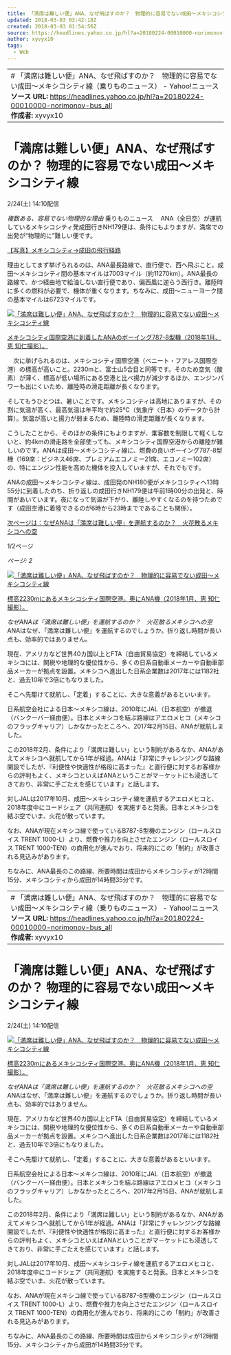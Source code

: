 ```yaml
---
title: 「満席は難しい便」ANA、なぜ飛ばすのか？　物理的に容易でない成田～メキシコシティ線（乗りものニュース） - Yahoo!ニュース
updated: 2018-03-03 03:42:18Z
created: 2018-03-03 01:54:56Z
source: https://headlines.yahoo.co.jp/hl?a=20180224-00010000-norimonov-bus_all
author: xyvyx10
tags:
  - Web
---
```


|     |
| --- |
| # 「満席は難しい便」ANA、なぜ飛ばすのか？　物理的に容易でない成田～メキシコシティ線（乗りものニュース） - Yahoo!ニュース<br>**ソース URL:**  https://headlines.yahoo.co.jp/hl?a=20180224-00010000-norimonov-bus_all<br>**作成者:** xyvyx10 |

# 「満席は難しい便」ANA、なぜ飛ばすのか？ 物理的に容易でない成田～メキシコシティ線

2/24(土) 14:10配信

*複数ある、容易でない物理的な理由*
乗りものニュース
　ANA（全日空）が運航しているメキシコシティ発成田行きNH179便は、条件にもよりますが、満席での出発が“物理的に”難しい便です。

[【写真】メキシコシティ→成田の飛行経路](https://rdsig.yahoo.co.jp/media/news/rd_tool/norimonov/articles/bus_all/RV=1/RE=1521251687/RH=cmRzaWcueWFob28uY28uanA-/RB=/RU=aHR0cHM6Ly90cmFmZmljbmV3cy5qcC9waG90by83OTc4OQ--/RS=%5EADAbelX4f5uDH5GBUovHMMRjn4_3Lw-;_ylt=A2RABeVnAJpa8kMAffsEl.Z7;_ylu=X3oDMWFpc3Q0bzcyBHBvcwMxBHJsX3RpdGxlA.OAkOWGmeecn.OAkeODoeOCreOCt.OCs.OCt.ODhuOCo.KGkuaIkOeUsOOBrumjm.ihjOe1jOi3rwRybF91cmwDaHR0cHM6Ly90cmFmZmljbmV3cy5qcC9waG90by83OTc4OQRzZWMDcmVsYXRlZARzbGsDcGhvdG8EdGl0bGUD44CM5rqA5bit44Gv6Zuj44GX44GE5L6_44CNQU5B44CB44Gq44Gc6aOb44Gw44GZ44Gu44GL77yf44CA54mp55CG55qE44Gr5a655piT44Gn44Gq44GE5oiQ55Sw772e44Oh44Kt44K344Kz44K344OG44Kj57eaBHVybANodHRwczovL2hlYWRsaW5lcy55YWhvby5jby5qcC9obD9hPTIwMTgwMjI0LTAwMDEwMDAwLW5vcmltb25vdi1idXNfYWxs)

理由としてまず挙げられるのは、ANA最長路線で、直行便で、西へ飛ぶこと。成田～メキシコシティ間の基本マイルは7003マイル（約11270km）。ANA最長の路線で、かつ経由地で給油しない直行便であり、偏西風に逆らう西行き。離陸時に多くの燃料が必要で、機体が重くなります。ちなみに、成田～ニューヨーク間の基本マイルは6723マイルです。

[![「満席は難しい便」ANA、なぜ飛ばすのか？　物理的に容易でない成田～メキシコシティ線](../_resources/20180224-00010000-norimonov-001-7-view.jpg)](https://headlines.yahoo.co.jp/hl?a=20180224-00010000-norimonov-bus_all.view-000)

[メキシコシティ国際空港に到着したANAのボーイング787-8型機（2018年1月、恵 知仁撮影）。](https://headlines.yahoo.co.jp/hl?a=20180224-00010000-norimonov-bus_all.view-000)

　次に挙げられるのは、メキシコシティ国際空港（ベニート・フアレス国際空港）の標高が高いこと。2230mと、富士山5合目と同等です。そのため空気（酸素）が薄く、標高が低い場所にある空港と比べ揚力が減少するほか、エンジンパワーも出にくいため、離陸時の滑走距離が長くなります。

そしてもうひとつは、暑いことです。メキシコシティは高地にありますが、その割に気温が高く、最高気温は年平均で約25℃（気象庁〈日本〉のデータから計算）。気温が高いと揚力が弱まるため、離陸時の滑走距離が長くなります。

こうしたことから、そのほかの条件にもよりますが、乗客数を制限して軽くしないと、約4kmの滑走路を全部使っても、メキシコシティ国際空港からの離陸が難しいのです。ANAは成田～メキシコシティ線に、燃費の良いボーイング787-8型機（169席：ビジネス46席、プレミアムエコノミー21席、エコノミー102席）の、特にエンジン性能を高めた機体を投入していますが、それでもです。

ANAの成田～メキシコシティ線は、成田発のNH180便がメキシコシティへ13時55分に到着したのち、折り返しの成田行きNH179便は午前1時00分の出発と、時間があいています。夜になって気温が下がり、離陸しやすくなるのを待つためです（成田空港に着陸できるのが6時から23時までであることも関係）。

 [次ページは：なぜANAは「満席は難しい便」を運航するのか？　火花散るメキシコへの空](https://headlines.yahoo.co.jp/hl?a=20180224-00010000-norimonov-bus_all&p=2)

1/2ページ

*ページ: 2*

[![「満席は難しい便」ANA、なぜ飛ばすのか？　物理的に容易でない成田～メキシコシティ線](../_resources/20180224-00010000-norimonov-002-7-view.jpg)](https://headlines.yahoo.co.jp/hl?a=20180224-00010000-norimonov-bus_all.view-001)

[標高2230mにあるメキシコシティ国際空港。奥にANA機（2018年1月、恵 知仁撮影）。](https://headlines.yahoo.co.jp/hl?a=20180224-00010000-norimonov-bus_all.view-001)

*なぜANAは「満席は難しい便」を運航するのか？　火花散るメキシコへの空*
　ANAはなぜ、「満席は難しい便」を運航するのでしょうか。折り返し時間が長い点も、効率的ではありません。

現在、アメリカなど世界40カ国以上とFTA（自由貿易協定）を締結しているメキシコには、関税や地理的な優位性から、多くの日系自動車メーカーや自動車部品メーカーが拠点を設置。メキシコへ進出した日系企業数は2017年には1182社と、過去10年で3倍にもなりました。

そこへ先駆けて就航し、「定着」することに、大きな意義があるといいます。

日系航空会社による日本～メキシコ線は、2010年にJAL（日本航空）が撤退（バンクーバー経由便）。日本とメキシコを結ぶ路線はアエロメヒコ（メキシコのフラッグキャリア）しかなかったところへ、2017年2月15日、ANAが就航しました。

この2018年2月、条件により「満席は難しい」という制約があるなか、ANAがあえてメキシコへ就航してから1年が経過。ANAは「非常にチャレンジングな路線開設でしたが、『利便性や快適性が格段に高まった』と直行便に対するお客様からの評判もよく、メキシコといえばANAということがマ－ケットにも浸透してきており、非常に手ごたえを感じています」と話します。

対しJALは2017年10月、成田～メキシコシティ線を運航するアエロメヒコと、2018年度中にコードシェア（共同運航）を実施すると発表。日本とメキシコを結ぶ空でいま、火花が散っています。

なお、ANAが現在メキシコ線で使っているB787-8型機のエンジン（ロールスロイス TRENT 1000-L）より、燃費や推力を向上させたエンジン（ロールスロイス TRENT 1000-TEN）の商用化が進んでおり、将来的にこの「制約」が改善される見込みがあります。

ちなみに、ANA最長のこの路線、所要時間は成田からメキシコシティが12時間15分、メキシコシティから成田が14時間35分です。

|     |
| --- |
| # 「満席は難しい便」ANA、なぜ飛ばすのか？　物理的に容易でない成田～メキシコシティ線（乗りものニュース） - Yahoo!ニュース<br>**ソース URL:**  https://headlines.yahoo.co.jp/hl?a=20180224-00010000-norimonov-bus_all<br>**作成者:** xyvyx10 |

# 「満席は難しい便」ANA、なぜ飛ばすのか？ 物理的に容易でない成田～メキシコシティ線

2/24(土) 14:10配信

[![「満席は難しい便」ANA、なぜ飛ばすのか？　物理的に容易でない成田～メキシコシティ線](../_resources/20180224-00010000-norimonov-002-7-view.jpg)](https://headlines.yahoo.co.jp/hl?a=20180224-00010000-norimonov-bus_all.view-001)

[標高2230mにあるメキシコシティ国際空港。奥にANA機（2018年1月、恵 知仁撮影）。](https://headlines.yahoo.co.jp/hl?a=20180224-00010000-norimonov-bus_all.view-001)

*なぜANAは「満席は難しい便」を運航するのか？　火花散るメキシコへの空*
　ANAはなぜ、「満席は難しい便」を運航するのでしょうか。折り返し時間が長い点も、効率的ではありません。

現在、アメリカなど世界40カ国以上とFTA（自由貿易協定）を締結しているメキシコには、関税や地理的な優位性から、多くの日系自動車メーカーや自動車部品メーカーが拠点を設置。メキシコへ進出した日系企業数は2017年には1182社と、過去10年で3倍にもなりました。

そこへ先駆けて就航し、「定着」することに、大きな意義があるといいます。

日系航空会社による日本～メキシコ線は、2010年にJAL（日本航空）が撤退（バンクーバー経由便）。日本とメキシコを結ぶ路線はアエロメヒコ（メキシコのフラッグキャリア）しかなかったところへ、2017年2月15日、ANAが就航しました。

この2018年2月、条件により「満席は難しい」という制約があるなか、ANAがあえてメキシコへ就航してから1年が経過。ANAは「非常にチャレンジングな路線開設でしたが、『利便性や快適性が格段に高まった』と直行便に対するお客様からの評判もよく、メキシコといえばANAということがマ－ケットにも浸透してきており、非常に手ごたえを感じています」と話します。

対しJALは2017年10月、成田～メキシコシティ線を運航するアエロメヒコと、2018年度中にコードシェア（共同運航）を実施すると発表。日本とメキシコを結ぶ空でいま、火花が散っています。

なお、ANAが現在メキシコ線で使っているB787-8型機のエンジン（ロールスロイス TRENT 1000-L）より、燃費や推力を向上させたエンジン（ロールスロイス TRENT 1000-TEN）の商用化が進んでおり、将来的にこの「制約」が改善される見込みがあります。

ちなみに、ANA最長のこの路線、所要時間は成田からメキシコシティが12時間15分、メキシコシティから成田が14時間35分です。